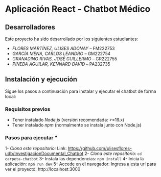 # Aplicación React - Chatbot Médico

## Desarrolladores

Este proyecto ha sido desarrollado por los siguientes estudiantes:

- *FLORES MARTÍNEZ, ULISES ADONAY* – FM222753  
- *GARCÍA MENA, CARLOS LEANDRO* – GM222754  
- *GRANADINO RIVAS, JOSÉ GUILLERMO* – GR222755  
- *PINEDA AGUILAR, KENNARD DAVID* – PA232735  

## Instalación y ejecución

Sigue los pasos a continuación para instalar y ejecutar el chatbot de forma local:

### Requisitos previos

- Tener instalado *Node.js* (versión recomendada: >=16.x)
- Tener instalado *npm* (normalmente se instala junto con Node.js)

### Pasos para ejecutar "
1- *Clona este repositorio:*
Link: https://github.com/ulisesflores-udb/InvestigacionDocumental_Chatbot
2- *Clona este repositorio:*
```cd carpeta-chatbot```
3- Instala las dependencias:
```npm install```
4- Inicia la aplicación:
```npm run dev```
5- Accede en el navegador:
Ingresa a esta url para ver el proyecto: http://localhost:3000
